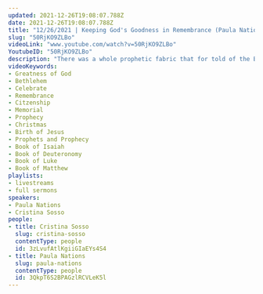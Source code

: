 ```yaml
---
updated: 2021-12-26T19:08:07.788Z
date: 2021-12-26T19:08:07.788Z
title: "12/26/2021 | Keeping God's Goodness in Remembrance (Paula Nations)"
slug: "50RjKO9ZLBo"
videoLink: "www.youtube.com/watch?v=50RjKO9ZLBo"
YoutubeID: "50RjKO9ZLBo"
description: "There was a whole prophetic fabric that for told of the Birth of the Messiah. This included things that were impossible. For example: He had to be born of a Virgin. The Husband of the Virgin would have to be excepting. He had to be born in Bethlehem. He had to be a part of the line of David. Despite all of that, God orchestrated everything into its proper place. We as Christians are committed by God to put these things in remembrance. We are to remember His Glory and the good things He has done. Including sending His only Son. this message was delivered by Paula Nations at Freedom Fellowship Chruch International on December 26, 2021. \n"
videoKeywords:
- Greatness of God
- Bethlehem
- Celebrate
- Remembrance
- Citzenship
- Memorial
- Prophecy
- Christmas
- Birth of Jesus
- Prophets and Prophecy
- Book of Isaiah
- Book of Deuteronomy 
- Book of Luke
- Book of Matthew
playlists:
- livestreams
- full sermons
speakers:
- Paula Nations
- Cristina Sosso
people:
- title: Cristina Sosso
  slug: cristina-sosso
  contentType: people
  id: 3zLvufAtlKgiiGIaEYs4S4
- title: Paula Nations
  slug: paula-nations
  contentType: people
  id: 3QkpT6S2BPAGzlRCVLeK5l
---
```

